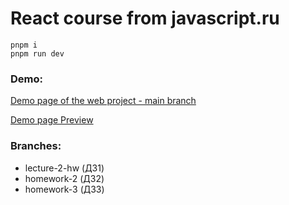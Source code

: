 # React course from javascript.ru

    pnpm i
    pnpm run dev

### Demo:

[Demo page of the web project - main branch](https://jsru-course-react.vercel.app/)

[Demo page Preview](https://github.com/Turell7/jsru-course-react/deployments/Preview)

### Branches:

- lecture-2-hw (ДЗ1)
- homework-2 (ДЗ2)
- homework-3 (ДЗ3)
